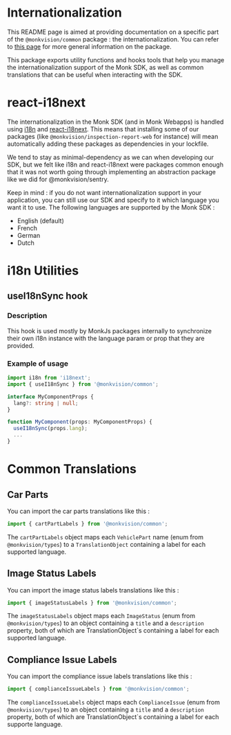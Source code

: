 # Internationalization
This README page is aimed at providing documentation on a specific part of the `@monkvision/common` package : the
internationalization. You can refer to [this page](README.md) for more general information on the package.

This package exports utility functions and hooks tools that help you manage the internationalization support of the Monk
SDK, as well as common translations that can be useful when interacting with the SDK.

# react-i18next
The internationalization in the Monk SDK (and in Monk Webapps) is handled using [i18n](https://www.i18next.com/) and
[react-i18next](https://react.i18next.com/). This means that installing some of our packages (like
`@monkvision/inspection-report-web` for instance) will mean automatically adding these packages as dependencies in your
lockfile.

We tend to stay as minimal-dependency as we can when developing our SDK, but we felt like i18n and react-i18next were
packages common enough that it was not worth going through implementing an abstraction package like we did for
@monkvision/sentry.

Keep in mind : if you do not want internationalization support in your application, you can still use our SDK and
specify to it which language you want it to use. The following languages are supported by the Monk SDK :

- English (default)
- French
- German
- Dutch

# i18n Utilities
## useI18nSync hook
### Description
This hook is used mostly by MonkJs packages internally to synchronize their own i18n instance with the language param
or prop that they are provided.

### Example of usage

```typescript
import i18n from 'i18next';
import { useI18nSync } from '@monkvision/common';

interface MyComponentProps {
  lang?: string | null;
}

function MyComponent(props: MyComponentProps) {
  useI18nSync(props.lang);
  ...
}
```

# Common Translations
## Car Parts
You can import the car parts translations like this :

```typescript
import { cartPartLabels } from '@monkvision/common';
```

The `cartPartLabels` object maps each `VehiclePart` name (enum from `@monkvision/types`) to a `TranslationObject`
containing a label for each supported language.

## Image Status Labels
You can import the image status labels translations like this :

```typescript
import { imageStatusLabels } from '@monkvision/common';
```

The `imageStatusLabels` object maps each `ImageStatus` (enum from `@monkvision/types`) to an object containing a `title`
and a `description` property, both of which are TranslationObject`s containing a label for each supported language.


## Compliance Issue Labels
You can import the compliance issue labels translations like this :

```typescript
import { complianceIssueLabels } from '@monkvision/common';
```

The `complianceIssueLabels` object maps each `ComplianceIssue` (enum from `@monkvision/types`) to an object containing a
`title` and a `description` property, both of which are TranslationObject`s containing a label for each supporte
language.
